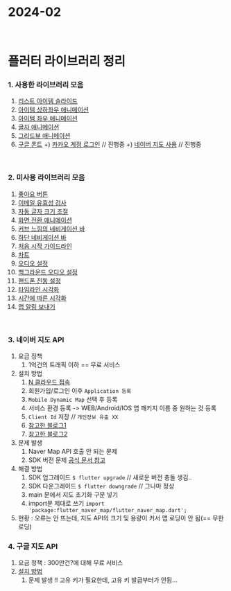 # 2024-02

<br>

# 플러터 라이브러리 정리

### 1. 사용한 라이브러리 모음
 1. [리스트 아이템 슬라이드](https://pub.dev/packages/flutter_slidable)
 2. [아이템 상하좌우 애니메이션](https://pub.dev/packages/flutter_swiper)
 3. [아이템 좌우 애니메이션](https://pub.dev/packages/carousel_slider)
 4. [글자 애니메이션](https://pub.dev/packages/animated_text_kit)
 5. [그리드뷰 애니메이션](https://pub.dev/packages/flutter_staggered_animations)
 6. [구글 폰트](https://pub.dev/packages/google_fonts)
+) [카카오 계정 로그인](https://pub.dev/packages/kakao_flutter_sdk) // 진행중
+) [네이버 지도 사용](https://velog.io/@gongd/Flutter-%EB%84%A4%EC%9D%B4%EB%B2%84-%EC%A7%80%EB%8F%84-%EC%82%AC%EC%9A%A9%ED%95%B4%EB%B3%B4%EA%B8%B0) // 진행중

<br>

### 2. 미사용 라이브러리 모음
 1. [좋아요 버튼](https://pub.dev/packages/like_button)
 2. [이메일 유효성 검사](https://pub.dev/packages/email_validator)
 3. [자동 글자 크기 조절](https://pub.dev/packages/auto_size_text)
 4. [화면 전환 애니메이션](https://pub.dev/packages/animations)
 5. [커브 느낌의 네비게이션 바](https://pub.dev/packages/curved_navigation_bar)
 6. [하단 네비게이션 바](https://pub.dev/packages/convex_bottom_bar)
 7. [처음 시작 가이드라인](https://pub.dev/packages/introduction_screen)
 8. [차트](https://pub.dev/packages/syncfusion_flutter_charts)
 9. [오디오 설정](https://pub.dev/packages/just_audio)
 10. [백그라운드 오디오 설정](https://pub.dev/packages/audio_service)
 11. [핸드폰 진동 설정](https://pub.dev/packages/vibration)
 12. [타임라인 시각화](https://pub.dev/packages/timeline_tile)
 13. [시간에 따른 시각화](https://pub.dev/packages/day_night_time_picker)
 14. [앱 알림 보내기](https://pub.dev/packages/flutter_local_notifications)

<br>

### 3. 네이버 지도 API
1. 요금 정책
   1) 1억건의 트래픽 이하 == 무료 서비스
2. 설치 방법
   1) [N 클라우드 접속](https://auth.ncloud.com/login)
   2) 회원가입/로그인 이후 `Application 등록`
   3) `Mobile Dynamic Map` 선택 후 등록
   4) 서비스 환경 등록 -> WEB/Android/IOS 앱 패키지 이름 중 원하는 것 등록
   5) `Client Id` 저장 // `개인정보 유출 XX`
   6) [참고한 블로그1](https://medium.com/%EC%A1%B0%ED%98%84%EC%B2%A0%EC%9D%98-%EA%B0%9C%EB%B0%9C%EB%A1%9C%EA%B7%B8/flutter-%EC%A7%80%EB%8F%84-%EB%84%A4%EC%9D%B4%EB%B2%84%EC%A7%80%EB%8F%84-%ED%82%A4-%EB%B0%9C%EA%B8%89-%EB%B0%8F-%ED%94%84%EB%A1%9C%EC%A0%9D%ED%8A%B8-%EC%84%A4%EC%A0%95-%EA%B7%B8%EB%A6%AC%EA%B8%B0-api-%EA%B5%AC%ED%98%84%ED%95%98%EA%B8%B0-ab4393bee5c)
   7) [참고한 블로그2](https://velog.io/@gongd/Flutter-%EB%84%A4%EC%9D%B4%EB%B2%84-%EC%A7%80%EB%8F%84-%EC%82%AC%EC%9A%A9%ED%95%B4%EB%B3%B4%EA%B8%B0)
3. 문제 발생
   1) Naver Map API 호출 안 되는 문제
   2) SDK 버전 문제 [공식 문서 참고](https://pub.dev/packages/flutter_naver_map)
4. 해결 방법
   1) SDK 업그레이드 `$ flutter upgrade` // 새로운 버전 충돌 생김..
   2) SDK 다운그레이드 `$ flutter downgrade` // 그나마 정상
   3) main 문에서 지도 초기화 구문 넣기
   4) import문 제대로 쓰기 `import 'package:flutter_naver_map/flutter_naver_map.dart';`
5. 현황 : 오류는 안 뜨는데, 지도 API의 크기 및 용량이 커서 맵 로딩이 안 됨(== 무한 로딩)

### 4. 구글 지도 API
1) 요금 정책 : 300만건?에 대해 무료 서비스
2) [설치 방법](https://fre2-dom.tistory.com/330)
   1) 문제 발생 !! 고유 키가 필요한데, 고유 키 발급부터가 안됨...
